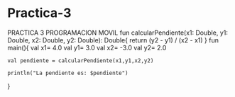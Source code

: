 # Practica-3
PRACTICA 3 PROGRAMACION MOVIL
fun calcularPendiente(x1: Double, y1: Double, x2: Double, y2: Double): Double{
    return (y2 - y1) / (x2 - x1)
}
fun main(){
    val x1= 4.0
    val y1= 3.0
    val x2= -3.0
    val y2= 2.0

    val pendiente = calcularPendiente(x1,y1,x2,y2)

    println("La pendiente es: $pendiente")
}
